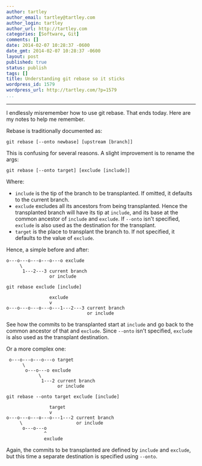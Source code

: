 ```yaml
---
author: tartley
author_email: tartley@tartley.com
author_login: tartley
author_url: http://tartley.com
categories: [Software, Git]
comments: []
date: 2014-02-07 10:28:37 -0600
date_gmt: 2014-02-07 10:28:37 -0600
layout: post
published: true
status: publish
tags: []
title: Understanding git rebase so it sticks
wordpress_id: 1579
wordpress_url: http://tartley.com/?p=1579
...
```

---

I endlessly misremember how to use git rebase. That ends today. Here are
my notes to help me remember.

Rebase is traditionally documented as:

``` {lang="bash"}
git rebase [--onto newbase] [upstream [branch]]
```

This is confusing for several reasons. A slight improvement is to rename
the args:

``` {lang="bash"}
git rebase [--onto target] [exclude [include]]
```

Where:

-   `include` is the tip of the branch to be transplanted. If omitted,
    it defaults to the current branch.
-   `exclude` excludes all its ancestors from being transplanted. Hence
    the transplanted branch will have its tip at `include`, and its base
    at the common ancestor of `include` and `exclude`. If `--onto` isn't
    specified, `exclude` is also used as the destination for the
    transplant.
-   `target` is the place to transplant the branch to. If not specified,
    it defaults to the value of `exclude`.

Hence, a simple before and after:

    o---o---o---o---o---o exclude
         \
          1---2---3 current branch
                    or include

``` {lang="bash"}
git rebase exclude [include]
```

                    exclude
                    v
    o---o---o---o---o---1---2---3 current branch
                                  or include

See how the commits to be transplanted start at `include` and go back to
the common ancestor of that and `exclude`. Since `--onto` isn't
specified, `exclude` is also used as the transplant destination.

Or a more complex one:

                     
     o---o---o---o---o target
          \
           o---o---o exclude
                \
                 1---2 current branch
                       or include

``` {lang="bash"}
git rebase --onto target exclude [include]
```

                    target
                    v
    o---o---o---o---o---1---2 current branch
         \                    or include
          o---o---o
                  ^
                  exclude

Again, the commits to be transplanted are defined by `include` and
`exclude`, but this time a separate destination is specified using
`--onto`.
